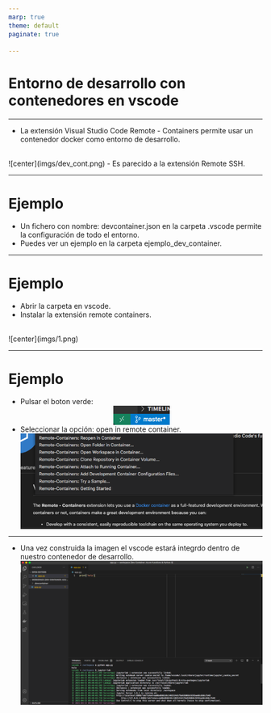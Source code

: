 ```yaml
---
marp: true
theme: default
paginate: true

---
```

# Entorno de desarrollo con contenedores en vscode

<style>
img[alt~="center"] {
  display: block;
  margin: 0 auto;
}
</style>

---

- La extensión Visual Studio Code Remote - Containers permite usar un contenedor docker como entorno de desarrollo.
<br />
![center](imgs/dev_cont.png)
- Es parecido a la extensión Remote SSH.

---
# Ejemplo
- Un fichero con nombre: devcontainer.json en la carpeta .vscode permite la configuración de todo el entorno.
- Puedes ver un ejemplo en la carpeta ejemplo_dev_container.
---
# Ejemplo
- Abrir la carpeta en vscode.
- Instalar la extensión remote containers.
<br />
![center](imgs/1.png)

---

# Ejemplo
- Pulsar el boton verde: 
![center](imgs/2.png)
- Seleccionar la opción: open in remote container.
![center](imgs/3.png)

---

- Una vez construida la imagen el vscode estará integrdo dentro de nuestro contenedor de desarrollo.
![center height:15cm](imgs/4.png)